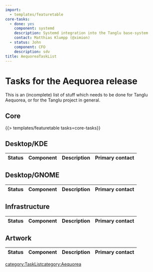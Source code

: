 ```yaml
---
import:
  - templates/featuretable
core-tasks:
  - done: yes
    component: systemd
    description: Systemd integration into the Tanglu base-system
    contact: Matthias Klumpp (@ximion)
  - status: John
    component: CFO
    description: sdv
title: AequoreaTaskList
---
```


Tasks for the Aequorea release
==============================

This is an (incomplete) list of stuff which needs to be done for Tanglu Aequorea, or for the Tanglu project in general.

Core
----

{{> templates/featuretable tasks=core-tasks}}

Desktop/KDE
-----------

| Status | Component | Description | Primary contact |
|--------|-----------|-------------|-----------------|

Desktop/GNOME
-------------

| Status | Component | Description | Primary contact |
|--------|-----------|-------------|-----------------|

Infrastructure
--------------

| Status | Component | Description | Primary contact |
|--------|-----------|-------------|-----------------|

Artwork
-------

| Status | Component | Description | Primary contact |
|--------|-----------|-------------|-----------------|

 [category:TaskList](/category:TaskList "wikilink")[category:Aequorea](/category:Aequorea "wikilink")